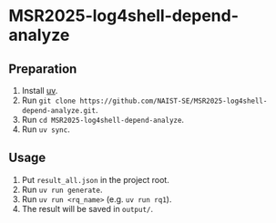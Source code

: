 # MSR2025-log4shell-depend-analyze

## Preparation

1. Install [uv](https://docs.astral.sh/uv/getting-started/installation/).
1. Run `git clone https://github.com/NAIST-SE/MSR2025-log4shell-depend-analyze.git`.
1. Run `cd MSR2025-log4shell-depend-analyze`.
1. Run `uv sync`.

## Usage

1. Put `result_all.json` in the project root.
1. Run `uv run generate`.
1. Run `uv run <rq_name>` (e.g. `uv run rq1`).
1. The result will be saved in `output/`.
